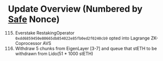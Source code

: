 # Update Overview (Numbered by [Safe](https://app.safe.global/home?safe=eth:0xC0896ab1A8cae8c2C1d27d011eb955Cca955580d) Nonce)

115. Everstake RestakingOperator `0xdd6859450e80665db854022e85fb0ed2f0240cb9` opted into Lagrange ZK-Coprocessor AVS 
116. Withdraw 5 chunks from EigenLayer [3-7] and queue that stETH to be withdrawn from Lido(51 * 1000 stETH)